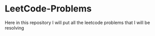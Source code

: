 # LeetCode-Problems
Here in this repository I will put all the leetcode problems that I will be resolving 
